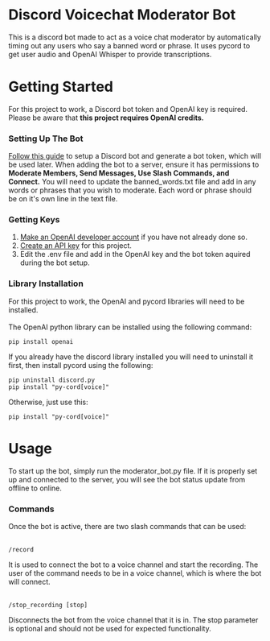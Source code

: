 # Discord Voicechat Moderator Bot
This is a discord bot made to act as a voice chat moderator by automatically timing out any users who say a banned word or phrase. It uses pycord to get user audio and OpenAI Whisper to provide transcriptions.
# Getting Started
For this project to work, a Discord bot token and OpenAI key is required. Please be aware that **this project requires OpenAI credits.**
### Setting Up The Bot
[Follow this guide](https://discordpy.readthedocs.io/en/stable/discord.html) to setup a Discord bot and generate a bot token, which will be used later.
When adding the bot to a server, ensure it has permissions to **Moderate Members, Send Messages, Use Slash Commands, and Connect.** 
You will need to update the banned_words.txt file and add in any words or phrases that you wish to moderate. Each word or phrase should be on it's own line in the text file.

### Getting Keys
1. [Make an OpenAI developer account](https://platform.openai.com/login) if you have not already done so.
2. [Create an API key](https://platform.openai.com/api-keys) for this project.
3. Edit the .env file and add in the OpenAI key and the bot token aquired during the bot setup.
### Library Installation
For this project to work, the OpenAI and pycord libraries will need to be installed. <br>
<br>
The OpenAI python library can be installed using the following command:
 ```
 pip install openai
```
If you already have the discord library installed you will need to uninstall it first, then install pycord using the following:
 ```
pip uninstall discord.py
pip install "py-cord[voice]"
```
Otherwise, just use this:
 ```
 pip install "py-cord[voice]"
```

# Usage
To start up the bot, simply run the moderator_bot.py file. If it is properly set up and connected to the server, you will see the bot status update from offline to online.

### Commands
Once the bot is active, there are two slash commands that can be used:
<br>
<br>
 ```
/record
```
It is used to connect the bot to a voice channel and start the recording. The user of the command needs to be in a voice channel, which is where the bot will connect.
<br>
<br>
 ```
/stop_recording [stop]
```
Disconnects the bot from the voice channel that it is in. The stop parameter is optional and should not be used for expected functionality.
